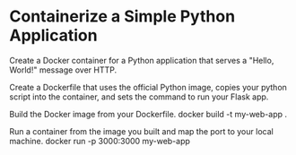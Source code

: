 # Containerize a Simple Python Application

Create a Docker container for a Python application that serves a "Hello, World!" message over HTTP.

Create a Dockerfile that uses the official Python image, copies  your python script into the container, and sets the command to run your Flask app.

Build the Docker image from your Dockerfile.
docker build -t my-web-app .

Run a container from the image you built and map the port to your local machine.
docker run -p 3000:3000 my-web-app
